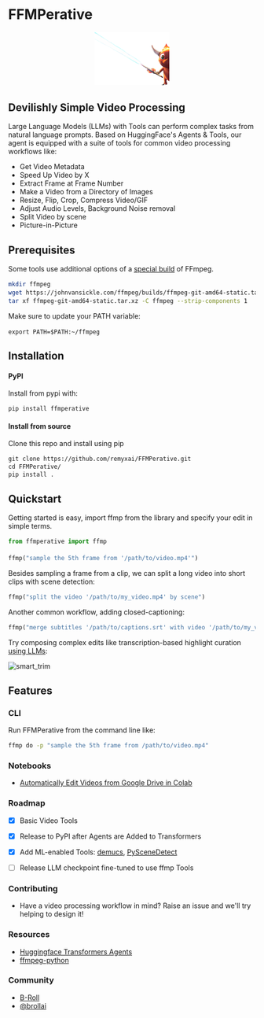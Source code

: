 # FFMPerative
<p align="center">
  <img src="https://github.com/remyxai/FFMPerative/blob/main/assets/mascot.png" style="max-width:30%">
</p>

## Devilishly Simple Video Processing

Large Language Models (LLMs) with Tools can perform complex tasks from natural language prompts. Based on HuggingFace's Agents & Tools, our agent is equipped with a suite of tools for common video processing workflows like:

* Get Video Metadata
* Speed Up Video by X
* Extract Frame at Frame Number
* Make a Video from a Directory of Images 
* Resize, Flip, Crop, Compress Video/GIF
* Adjust Audio Levels, Background Noise removal
* Split Video by scene
* Picture-in-Picture

## Prerequisites 

Some tools use additional options of a [special build](https://johnvansickle.com/ffmpeg/) of FFmpeg. 

```bash
mkdir ffmpeg
wget https://johnvansickle.com/ffmpeg/builds/ffmpeg-git-amd64-static.tar.xz
tar xf ffmpeg-git-amd64-static.tar.xz -C ffmpeg --strip-components 1
```

Make sure to update your PATH variable:

`export PATH=$PATH:~/ffmpeg`


## Installation

#### PyPI
Install from pypi with:
```
pip install ffmperative
```

#### Install from source
Clone this repo and install using pip
```
git clone https://github.com/remyxai/FFMPerative.git 
cd FFMPerative/
pip install .
```

## Quickstart

Getting started is easy, import ffmp from the library and specify your edit in simple terms.

```python
from ffmperative import ffmp

ffmp("sample the 5th frame from '/path/to/video.mp4'")
```

Besides sampling a frame from a clip, we can split a long video into short clips with scene detection:

```python
ffmp("split the video '/path/to/my_video.mp4' by scene")
```

Another common workflow, adding closed-captioning:

```python
ffmp("merge subtitles '/path/to/captions.srt' with video '/path/to/my_video.mp4' calling it '/path/to/my_video_captioned.mp4'")
```

Try composing complex edits like transcription-based highlight curation [using LLMs](https://blog.remyx.ai/posts/data-processing-agents/):

![smart_trim](https://blog.remyx.ai/img/ffmperative-auto-edit-pipeline.png#center)

## Features

### CLI
Run FFMPerative from the command line like:
```bash
ffmp do -p "sample the 5th frame from /path/to/video.mp4"
```

### Notebooks

* [Automatically Edit Videos from Google Drive in Colab](https://colab.research.google.com/drive/149byzCNd17dAehVuWXkiFQ2mVe_icLCa?usp=sharing)

### Roadmap

- [x] Basic Video Tools
- [x] Release to PyPI after Agents are Added to Transformers
- [x] Add ML-enabled Tools: [demucs](https://github.com/facebookresearch/demucs), [PySceneDetect](https://github.com/Breakthrough/PySceneDetect) 
- [ ] Release LLM checkpoint fine-tuned to use ffmp Tools


### Contributing

* Have a video processing workflow in mind? Raise an issue and we'll try helping to design it!

### Resources
* [Huggingface Transformers Agents](https://huggingface.co/docs/transformers/transformers_agents)
* [ffmpeg-python](https://github.com/kkroening/ffmpeg-python/)

### Community

* [B-Roll](https://b-roll.ai/)
* [@brollai](https://twitter.com/brollai)
